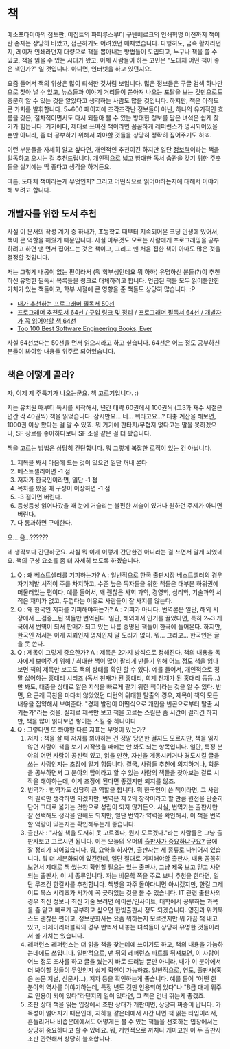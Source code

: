 # 책

메소포타미아의 점토판, 이집트의 파피루스부터 구텐베르크의 인쇄혁명 이전까지 책이란 존재는 상당히 비쌌고, 접근하기도 어려웠던 매체였습니다. 다행히도, 금속 활자라던지, 레이저 인쇄라던지 대량으로 책을 뽑아내는 방법들이 도입되고, 누구나 책을 쓸 수 있고, 책을 읽을 수 있는 시대가 왔고, 이제 사람들이 하는 고민은 "도대체 어떤 책이 좋은 책인가?" 일 것입니다. 아니면, 인터넷을 하고 있던지요.

요즘 들어서 책의 위상은 많이 퇴색한 것처럼 보입니다. 많은 정보들은 구글 검색 하나만으로 찾아 낼 수 있고, 뉴스들과 이야기 거리들이 쏟아져 나오는 포탈을 보는 것만으로도 충분히 알 수 있는 것을 알았다고 생각하는 사람도 많을 것입니다. 하지만, 책은 아직도 큰 가치를 발휘합니다. 5~600 페이지에 조각조각난 정보들이 아닌, 하나의 유기적인 흐름을 갖은, 절차적이면서도 다시 되돌아 볼 수 있는 방대한 정보를 담은 녀석은 쉽게 찾기가 힘듭니다. 거기에다, 제대로 쓰여진 책이라면 꼼꼼하게 레퍼런스가 명시되어있을 뿐만 아니라, 좀 더 공부하기 위해서 봐야할 것들을 상당히 정확히 짚어주기도 하죠.

이런 부분들을 자세히 알고 싶다면, 개인적인 추천이긴 하지만 일단 [정보력](http://www.yes24.com/24/goods/1396091)이라는 책을 일독하고 오시는 걸 추천드립니다. 개인적으로 넓고 방대한 독서 습관을 갖기 위한 주춧돌을 쌓기에는 딱 좋다고 생각을 하거든요.

여튼, 도대체 책이라는게 무엇인지? 그리고 어떤식으로 읽어야하는지에 대해서 이야기 해 보려고 합니다.

## 개발자를 위한 도서 추천

사실 이 문서의 작성 계기 중 하나가, 초등학교 때부터 지속되어온 코딩 인생에 있어서, 책이 큰 역할을 해줬기 때문입니다. 사실 아무것도 모르는 사람에게 프로그래밍을 공부하려고 하면 맨 먼저 집어드는 것은 책이고, 그리고 맨 처음 접한 책이 아마도 많은 것을 결정할 것입니다.

저는 그렇게 내공이 없는 편이라서 (뭐 학부생인데요 뭐 하하) 유명하신 분들(?)이 추천하신 유명한 필독서 목록들을 링크로 대체하려고 합니다. 언급된 책들 모두 읽어볼만한 가치가 있는 책들이고, 학부 시절에 큰 영향을 준 책들도 상당히 많습니다. :P

- [내가 추천하는 프로그래머 필독서 50선](http://www.sangkon.com/2016/02/10/good_books_for_dev/)
- [프로그래머 추천도서 64선 / 구입 링크 및 정리](http://iostream.tistory.com/64) / [프로그래머 필독서 64선 / 개발자가 꼭 읽어야할 책 64선](http://blog.naver.com/wikiware/100042152479)
- [Top 100 Best Software Engineering Books, Ever](http://noop.nl/2008/06/top-100-best-software-engineering-books-ever.html)

사실 64선보다는 50선을 먼저 읽으시라고 하고 싶습니다. 64선은 어느 정도 공부하신 분들이 봐야할 내용들 위주로 되어있습니다.



## 책은 어떻게 골라?

자, 이제 제 주특기가 나오는군요. 책 고르기입니다. :)

저는 유치원 때부터 독서를 시작해서, 년간 대략 60권에서 100권씩 (고3과 재수 시절은 년간 각 40권씩) 책을 읽었습니다. 잠시만요… 네… 뭐라고요…? 대충 계산을 해보면, 1000권 이상 봤다는 걸 알 수 있죠. 뭐 거기에 판타지/무협지 없다고는 말을 못하겠으나, SF 장르를 좋아하다보니 SF 소설 같은 걸 더 봤습니다.

책을 고르는 방법은 상당히 간단합니다. 뭐 그렇게 복잡한 로직이 있는 건 아닙니다.

1. 제목을 봐서 마음에 드는 것이 있으면 일단 꺼내 본다
2. 베스트셀러이면 -1 점
3. 저자가 한국인이라면, 일단 -1 점
4. 목차를 봤을 때 구성이 이상하면 -1 점
5. -3 점이면 버린다.
6. 듬성듬성 읽어나갔을 때 눈에 거슬리는 불편한 서술이 있거나 원하던 주제가 아니면 버린다.
7. 다 통과하면 구매한다.

으….음…??????

네 생각보다 간단하군요. 사실 뭐 이게 이렇게 간단한건 아니라는 걸 쓰면서 알게 되었네요. 책의 구성 요소를 좀 더 자세히 보도록 하겠습니다.

1. Q : 왜 베스트셀러를 기피하는가?
   A : 일반적으로 한국 출판시장 베스트셀러의 경우 자기계발 서적이 주를 차지하고, 수준 높은 독자들을 위한 책들은 대부분 하위권에 머물러있는 편이다. 예를 들어서, 꽤 괜찮은 사회 과학, 경영학, 심리학, 기술과학 서적은 재미가 없고, 두껍다는 이유로 사람들이 잘 사지를 않는다.
2. Q : 왜 한국인 저자를 기피해야하는가?
   A : 기피가 아니다. 번역본은 일단, 해외 시장에서 __검증__된 책들만 번역된다. 일단, 해외에서 인기를 끌었다면, 특히 2~3 개국에서 번역이 되서 판매가 되고 있는 나름 증명된 책들이 한국에 들어온다. 하지만, 한국인 저서는 이게 지뢰인지 명저인지 알 도리가 없다. 뭐… 그리고… 한국인은 글을 못 쓴다.
3. Q : 제목이 그렇게 중요한가?
   A : 제목은 2가지 방식으로 정해진다.
   책의 내용을 독자에게 보여주기 위해 / 최대한 책이 많이 팔리게 만들기 위해
   어느 정도 책을 읽다보면 책의 제목만 보고도 책의 상태를 확인 할 수 있다. 예를 들어서, 개인적으로 정말 싫어하는 홍대리 시리즈 (독서 천재가 된 홍대리, 회계 천재가 된 홍대리 등등…) 만 봐도, 대중을 상대로 얕은 지식을 빠르게 팔기 위한 책이라는 것을 알 수 있다. 반면, 요 근래 극찬을 마다치 않았었던 디턴의 위대한 탈출의 경우, 제목이 책의 모든 내용을 집약해서 보여준다. "경제 발전이 어떤식으로 개인을 빈곤으로부터 탈출 시키는가"라는 것을. 실제로 제목만 보고 책을 고르는 스킬은 좀 시간이 걸리긴 하지만, 책을 많이 읽다보면 쌓이는 스킬 중 하나이다
4. Q : 그렇다면 또 봐야할 다른 지표는 무엇이 있는가?
   1. 저자 :
      책을 살 때 저자를 봐야하는 건 정말 당연한 걸지도 모르지만, 책을 읽지 않던 사람이 책을 보기 시작했을 때에는 안 봐도 되는 항목입니다. 일단, 특정 분야의 어떤 사람이 공신력 있고, 읽을 만한, 자신을 계몽시키거나 경도시킬 글을 쓰는 사람인지는 초장에 알기 힘듭니다. 결국, 사람들 추천에 의지하거나, 학문을 공부하면서 그 분야의 탑이라고 할 수 있는 사람의 책들을 찾아보는 걸로 시작을 해야하는데, 이게 초장에 된다면 좋겠지만 되지를 않죠.
   2. 번역가 :
      번역가도 상당히 큰 역할을 합니다. 뭐 한국인이 쓴 책이라면, 그 사람의 필력만 생각하면 되겠지만, 번역은 제 2의 창작이라고 할 만큼 원전을 단순히 단어 그대로 옮기는 것만으로 성립이 되지 않거든요. 사실, 번역가는 출판사만 잘 선택해도 생각을 안해도 되지만, 일단 번역가 약력을 확인해서, 이 책을 번역할 역량이 있는지는 확인해두는게 좋습니다.
   3. 출판사 :
      "사실 책을 도저히 못 고르겠다, 뭔지 모르겠다."라는 사람들은 그냥 출판사보고 고르시면 됩니다. 이는 오늘의 유머의 [출판사가 중요하냐구요?](http://www.todayhumor.co.kr/board/view.php?table=readers&no=10266) 글에 잘 정리가 되어있습니다. 뭐, 요약을 하자면, 출판사는 세 종류로 나뉘어져 있습니다. 뭐 더 세분화되어 있긴한데, 일단 절대로 기피해야할 출판사, 내용 꼼꼼히 보면서 제대로 책 썼는지 확인할 필요는 있는 출판사, 그냥 제목 보고 믿고 사면 되는 출판사, 이 세 종류입니다.
      저는 비문학 쪽을 주로 보니 추천을 한다면, 일단 무조건 한길사를 추천합니다. 책방을 자주 돌아다니면 아시겠지만, 한길 그레이트 북스 시리즈가 서가에 꼭 곶혀있는 것을 볼 수 있습니다. IT 관련 출판사의 경우 최신 정보나 최신 기술 보려면 에이콘/인사이트, 대학에서 공부하는 과목을 좀 얕고 빠르게 공부하고 싶으면 한빛출판사 정도 되겠습니다. 영진과 위키북스도 괜찮은 편이고, 정보문화사는 요즘 뭐하는지 모르겠지만 뭐 가끔 책 내고 있고, 비제이리퍼블릭의 경우 번역서 내놓는 녀석들이 상당히 유명한 것들이라서 볼 가치는 있습니다.
   4. 레퍼런스
      레퍼런스는 더 읽을 책을 찾는데에 쓰이기도 하고, 책의 내용을 가늠하는데에도 쓰입니다. 일반적으로, 맨 뒤의 레퍼런스 파트를 뒤져보면, 이 사람이 어느 정도 조사를 하고 글을 썼는지 바로 드러날 뿐만 아니라, 내가 이 분야에서 더 봐야할 것들이 무엇인지 쉽게 확인이 가능하죠. 일반적으로, 연도, 출판사(혹은 논문 저널, 신문사…), 저자 등을 확인하는게 좋습니다. 예를 들어 "어떤 한 분야의 역사를 이야기하는데, 특정 년도 것만 인용되어 있다"나 "B급 매체 위주로 인용이 되어 있다"라던지의 일이 있다면, 그 책은 건너 뛰는게 좋겠죠.
   5. 조판 상태
      책을 읽는 입장에서 조판 상태가 개판이면, 상당히 짜증이 납니다. 가독성이 떨어지기 때문인데, 지하철 같은데에서 시간 나면 책 읽는 타입이라서, 흔들리거나 비좁은데에서도 어떻게든 볼 수 있는 책들을 선호하는 입장에서는 상당히 중요하다고 할 수 있네요. 뭐, 개인적으로 까치나 개마고원 이 두 출판사 조판 관련해서 상당히 불호합니다.